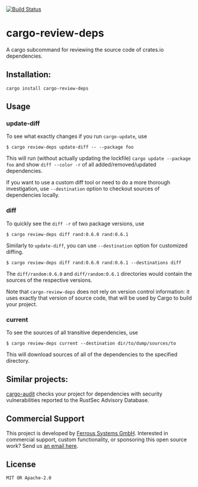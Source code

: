 [![Build Status](https://travis-ci.com/ferrous-systems/cargo-review-deps.svg?branch=master)](https://travis-ci.com/ferrous-systems/cargo-review-deps)

# cargo-review-deps

A cargo subcommand for reviewing the source code of crates.io dependencies.

## Installation:

```
cargo install cargo-review-deps
```

## Usage

### update-diff

To see what exactly changes if you run `cargo-update`, use

```
$ cargo review-deps update-diff -- --package foo
```

This will run (without actually updating the lockfile) `cargo update --package foo`
and show `diff --color -r` of all added/removed/updated dependencies.

If you want to use a custom diff tool or need to do a more thorough
investigation, use `--destination` option to checkout sources of dependencies
locally.

### diff

To quickly see the `diff -r` of two package versions, use

```
$ cargo review-deps diff rand:0.6.0 rand:0.6.1
```

Similarly to `update-diff`, you can use `--destination` option for customized
diffing.

```
$ cargo review-deps diff rand:0.6.0 rand:0.6.1 --destinations diff
```

The `diff/random:0.6.0` and `diff/random:0.6.1` directories would
contain the sources of the respective versions.

Note that `cargo-review-deps` does not rely on version control information: it
uses exactly that version of source code, that will be used by Cargo to build
your project.


### current

To see the sources of all transitive dependencies, use

```
$ cargo review-deps current --destination dir/to/dump/sources/to
```

This will download sources of all of the dependencies to the specified
directory.

## Similar projects:

[cargo-audit](https://github.com/RustSec/cargo-audit) checks your project for
dependencies with security vulnerabilities reported to the RustSec Advisory
Database.

## Commercial Support

This project is developed by [Ferrous Systems GmbH](https://ferrous-systems.com). Interested in commercial support, custom functionality, or sponsoring this open source work? Send us [an email here](mailto:commercial@ferrous-systems.com).

## License

`MIT OR Apache-2.0`
